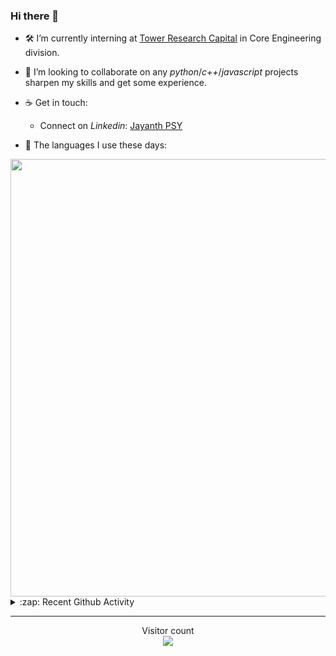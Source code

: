 ### Hi there 👋

- 🛠 I’m currently interning at [Tower Research Capital](https://www.tower-research.com/) in Core Engineering division.

- 👯 I’m looking to collaborate on any *python*/*c++*/*javascript* projects sharpen my skills and get some experience.

- ☕ Get in touch:
  +  Connect on *Linkedin*: [Jayanth PSY](https://www.linkedin.com/in/jayanth-p-b3924812a/)

<!--- ⚡ Fun fact: *Python* is older than *C++* and *Java*. -->

- :memo: The languages I use these days: 

<img src="https://wakatime.com/share/@j_tesla/bdf4246a-6e44-4441-87e6-ea13fc96a824.png" width="700"/>

<details>
  <summary>:zap: Recent Github Activity</summary>
  
<!--START_SECTION:activity-->
1. 💪 Opened PR [#23](https://github.com/alucardthefish/CodeNowHere/pull/23) in [alucardthefish/CodeNowHere](https://github.com/alucardthefish/CodeNowHere)
2. 🎉 Merged PR [#91](https://github.com/j-tesla/blog-list/pull/91) in [j-tesla/blog-list](https://github.com/j-tesla/blog-list)
3. 🎉 Merged PR [#98](https://github.com/j-tesla/blog-list/pull/98) in [j-tesla/blog-list](https://github.com/j-tesla/blog-list)
4. 🗣 Commented on [#98](https://github.com/j-tesla/blog-list/issues/98) in [j-tesla/blog-list](https://github.com/j-tesla/blog-list)
5. 🗣 Commented on [#90](https://github.com/j-tesla/blog-list/issues/90) in [j-tesla/blog-list](https://github.com/j-tesla/blog-list)
<!--END_SECTION:activity-->

</details>

-----

<p align="center"> 
  Visitor count<br>
  <img src="https://profile-counter.glitch.me/j-tesla/count.svg" />
</p>












<!--
**j-tesla/j-tesla** is a ✨ _special_ ✨ repository because its `README.md` (this file) appears on your GitHub profile.

Here are some ideas to get you started:

- 🔭 I’m currently working on ...
- 🌱 I’m currently learning ...
- 👯 I’m looking to collaborate on ...
- 🤔 I’m looking for help with ...
- 💬 Ask me about ...
- 📫 How to reach me: ...
- 😄 Pronouns: ...
- ⚡ Fun fact: ...
-->

